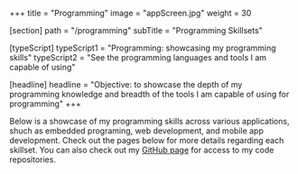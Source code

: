 +++
title = "Programming"
image = "appScreen.jpg"
weight = 30

[section]
path = "/programming"
subTitle = "Programming Skillsets"

[typeScript] 
typeScript1 = "Programming: showcasing my programming skills" 
typeScript2 = "See the programming languages and tools I am capable of using"

[headline]
headline = "Objective: to showcase the depth of my programming knowledge and breadth of the tools I am capable of using for programming"
+++

Below is a showcase of my programming skills across various applications, shuch as embedded programing, web development, and mobile app development. Check out the pages below for more details regarding each skillset. You can also check out my [GitHub page](https://github.com/paulcair) for access to my code repositories.